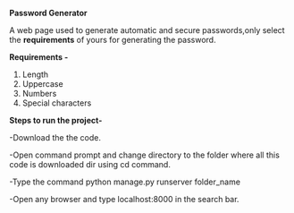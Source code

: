 **Password Generator**

A web page used to generate automatic and secure passwords,only select the **requirements** of yours for generating the password.  

**Requirements -**

1) Length
2) Uppercase
3) Numbers
4) Special characters

**Steps to run the project-**

-Download the the code.

-Open command prompt and change directory to the folder where all this code is downloaded dir using cd command.

-Type the command python manage.py runserver folder_name

-Open any browser and type localhost:8000 in the search bar.
